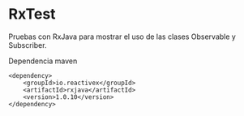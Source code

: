 # RxTest

Pruebas con RxJava para mostrar el uso de las clases Observable y Subscriber.

Dependencia maven

    <dependency>
        <groupId>io.reactivex</groupId>
        <artifactId>rxjava</artifactId>
        <version>1.0.10</version>
    </dependency>
